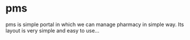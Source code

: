 # pms
pms is simple portal in which we can manage pharmacy in simple way. Its layout is very simple and easy to use... 
